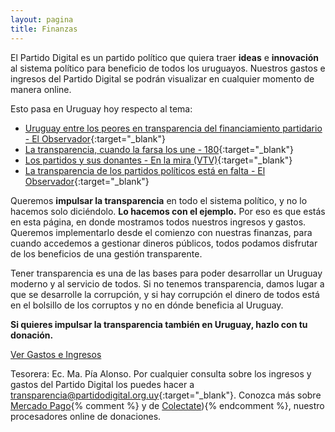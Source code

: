 ```yaml
---
layout: pagina
title: Finanzas
---
```


El Partido Digital es un partido político que quiera traer **ideas** e **innovación** al sistema político para beneficio de todos los uruguayos. Nuestros gastos e ingresos del Partido Digital se podrán visualizar en cualquier momento de manera online.

Esto pasa en Uruguay hoy respecto al tema:

* [Uruguay entre los peores en transparencia del financiamiento partidario - El Observador]{:target="_blank"}
* [La transparencia, cuando la farsa los une - 180]{:target="_blank"}
* [Los partidos y sus donantes - En la mira (VTV)]{:target="_blank"}
* [La transparencia de los partidos políticos está en falta - El Observador]{:target="_blank"}

Queremos **impulsar la transparencia** en todo el sistema político, y no lo hacemos solo diciéndolo. **Lo hacemos con el ejemplo.** Por eso es que estás en esta página, en donde mostramos todos nuestros ingresos y gastos. Queremos implementarlo desde el comienzo con nuestras finanzas, para cuando accedemos a gestionar dineros públicos, todos podamos disfrutar de los beneficios de una gestión transparente.

Tener transparencia es una de las bases para poder desarrollar un Uruguay moderno y al servicio de todos. Si no tenemos transparencia, damos lugar a que se desarrolle la corrupción, y si hay corrupción el dinero de todos está en el bolsillo de los corruptos y no en dónde beneficia al Uruguay.

**Si quieres impulsar la transparencia también en Uruguay, hazlo con tu donación.**

<a class="action btn" href="https://docs.google.com/spreadsheets/d/1ECohuUeBik_2rxvppS3sBHqm_gXpuNbOOYqRoMGans0/edit?usp=sharing" target="_blank">Ver Gastos e Ingresos</a>

Tesorera: Ec. Ma. Pía Alonso. Por cualquier consulta sobre los ingresos y gastos del Partido Digital los puedes hacer a
[transparencia@partidodigital.org.uy]{:target="_blank"}. Conozca más sobre [Mercado Pago](https://www.mercadopago.com.uy/pagar-compras-online){% comment %} y de [Colectate](https://www.colectate.com.uy/)){% endcomment %}, nuestro procesadores online de donaciones.

[Uruguay entre los peores en transparencia del financiamiento partidario - El Observador]: http://www.elobservador.com.uy/uruguay-los-peores-transparencia-del-financiamiento-partidario-n664255
[La transparencia, cuando la farsa los une - 180]: http://www.180.com.uy/articulo/62858_la-transparencia-cuando-la-farsa-los-une
[Los partidos y sus donantes - En la mira (VTV)]: https://www.youtube.com/watch?v=6e02oIWnjdc
[La transparencia de los partidos políticos está en falta - El Observador]: http://www.elobservador.com.uy/la-transparencia-los-partidos-politicos-esta-falta-n675319
[transparencia@partidodigital.org.uy]: mailto:transparencia@partidodigital.org.uy
